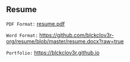 ## Resume

`PDF Format:` [resume.pdf](https://github.com/blckclov3r/Portfolio-ReactJS/files/8936542/aljun.pdf) 

`Word Format:` https://github.com/blckclov3r-org/resume/blob/master/resume.docx?raw=true 


`Portfolio:` https://blckclov3r.github.io




